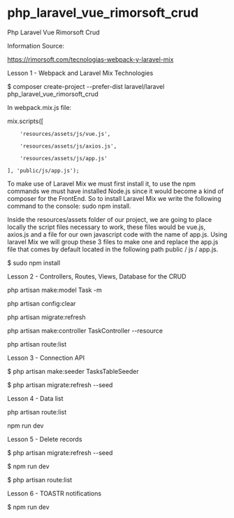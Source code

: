 # php_laravel_vue_rimorsoft_crud
Php Laravel Vue Rimorsoft Crud

Information Source:

https://rimorsoft.com/tecnologias-webpack-y-laravel-mix

Lesson 1 - Webpack and Laravel Mix Technologies

$ composer create-project --prefer-dist laravel/laravel php_laravel_vue_rimorsoft_crud

In webpack.mix.js file:

mix.scripts([

        'resources/assets/js/vue.js',

        'resources/assets/js/axios.js',

        'resources/assets/js/app.js'

    ], 'public/js/app.js');

To make use of Laravel Mix we must first install it, to use the npm commands we must have installed Node.js since it would become a kind of composer for the FrontEnd. So to install Laravel Mix we write the following command to the console: sudo npm install.

Inside the resources/assets folder of our project, we are going to place locally the script files necessary to work, these files would be vue.js, axios.js and a file for our own javascript code with the name of app.js. Using laravel Mix we will group these 3 files to make one and replace the app.js file that comes by default located in the following path public / js / app.js.

$ sudo npm install

Lesson 2 - Controllers, Routes, Views, Database for the CRUD

php artisan make:model Task -m

php artisan config:clear

php artisan migrate:refresh

php artisan make:controller TaskController --resource

php artisan route:list

Lesson 3 - Connection API

$ php artisan make:seeder TasksTableSeeder

$ php artisan migrate:refresh --seed

Lesson 4 - Data list

php artisan route:list

npm run dev

Lesson 5 - Delete records

$ php artisan migrate:refresh --seed

$ npm run dev

$ php artisan route:list

Lesson 6 - TOASTR notifications

$ npm run dev


















